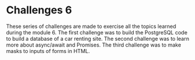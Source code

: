 # Challenges 6
These series of challenges are made to exercise all the topics learned during the module 6.
The first challenge was to build the PostgreSQL code to build a database of a car renting site.
The second challenge was to learn more about async/await and Promises.
The third challenge was to make masks to inputs of forms in HTML.
